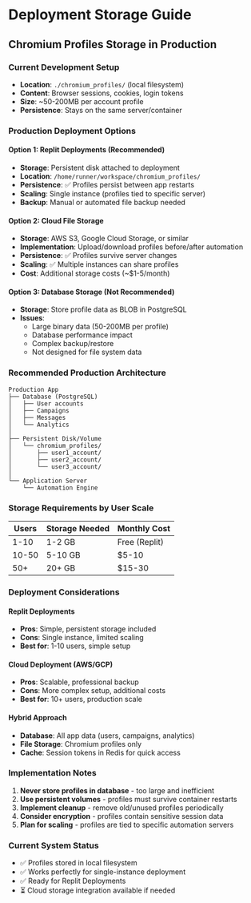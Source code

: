 # Deployment Storage Guide

## Chromium Profiles Storage in Production

### Current Development Setup
- **Location**: `./chromium_profiles/` (local filesystem)
- **Content**: Browser sessions, cookies, login tokens
- **Size**: ~50-200MB per account profile
- **Persistence**: Stays on the same server/container

### Production Deployment Options

#### Option 1: Replit Deployments (Recommended)
- **Storage**: Persistent disk attached to deployment
- **Location**: `/home/runner/workspace/chromium_profiles/`
- **Persistence**: ✅ Profiles persist between app restarts
- **Scaling**: Single instance (profiles tied to specific server)
- **Backup**: Manual or automated file backup needed

#### Option 2: Cloud File Storage
- **Storage**: AWS S3, Google Cloud Storage, or similar
- **Implementation**: Upload/download profiles before/after automation
- **Persistence**: ✅ Profiles survive server changes
- **Scaling**: ✅ Multiple instances can share profiles
- **Cost**: Additional storage costs (~$1-5/month)

#### Option 3: Database Storage (Not Recommended)
- **Storage**: Store profile data as BLOB in PostgreSQL
- **Issues**: 
  - Large binary data (50-200MB per profile)
  - Database performance impact
  - Complex backup/restore
  - Not designed for file system data

### Recommended Production Architecture

```
Production App
├── Database (PostgreSQL)
│   ├── User accounts
│   ├── Campaigns
│   ├── Messages
│   └── Analytics
│
├── Persistent Disk/Volume
│   └── chromium_profiles/
│       ├── user1_account/
│       ├── user2_account/
│       └── user3_account/
│
└── Application Server
    └── Automation Engine
```

### Storage Requirements by User Scale

| Users | Storage Needed | Monthly Cost |
|-------|---------------|--------------|
| 1-10  | 1-2 GB       | Free (Replit) |
| 10-50 | 5-10 GB      | $5-10 |
| 50+   | 20+ GB       | $15-30 |

### Deployment Considerations

#### Replit Deployments
- **Pros**: Simple, persistent storage included
- **Cons**: Single instance, limited scaling
- **Best for**: 1-10 users, simple setup

#### Cloud Deployment (AWS/GCP)
- **Pros**: Scalable, professional backup
- **Cons**: More complex setup, additional costs
- **Best for**: 10+ users, production scale

#### Hybrid Approach
- **Database**: All app data (users, campaigns, analytics)
- **File Storage**: Chromium profiles only
- **Cache**: Session tokens in Redis for quick access

### Implementation Notes

1. **Never store profiles in database** - too large and inefficient
2. **Use persistent volumes** - profiles must survive container restarts
3. **Implement cleanup** - remove old/unused profiles periodically
4. **Consider encryption** - profiles contain sensitive session data
5. **Plan for scaling** - profiles are tied to specific automation servers

### Current System Status
- ✅ Profiles stored in local filesystem
- ✅ Works perfectly for single-instance deployment
- ✅ Ready for Replit Deployments
- ⏳ Cloud storage integration available if needed